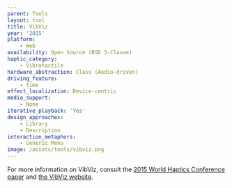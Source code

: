 ```yaml
---
parent: Tools
layout: tool
title: VibViz
year: '2015'
platform:
    - Web
availability: Open Source (BSD 3-Clause)
haptic_category:
    - Vibrotactile
hardware_abstraction: Class (Audio-driven)
driving_feature:
    - Time
effect_localization: Device-centric
media_support:
    - None
iterative_playback: 'Yes'
design_approaches:
    - Library
    - Description
interaction_metaphors:
    - Generic Menu
image: /assets/tools/vibviz.png
---
```

For more information on VibViz, consult the [2015 World Haptics Conference paper](https://doi.org/10.1109/WHC.2015.7177722)
and [the VibViz website](https://www.cs.ubc.ca/~seifi/VibViz/main.html).
